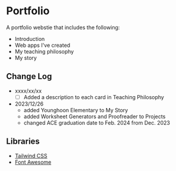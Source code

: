 # Portfolio
A portfolio webstie that includes the following:
- Introduction
- Web apps I've created
- My teaching philosophy
- My story

## Change Log
- xxxx/xx/xx
    - [ ] Added a description to each card in Teaching Philosophy
- 2023/12/26
    - added Younghoon Elementary to My Story
    - added Worksheet Generators and Proofreader to Projects
    - changed ACE graduation date to Feb. 2024 from Dec. 2023

## Libraries
- [Tailwind CSS](https://tailwindcss.com/)
- [Font Awesome](https://fontawesome.com/)